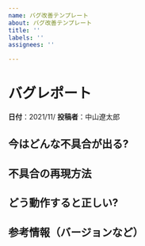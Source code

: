 ```yaml
---
name: バグ改善テンプレート
about: バグ改善テンプレート
title: ''
labels: ''
assignees: ''

---
```


# バグレポート

**日付**：2021/11/
**投稿者**：中山遼太郎

## 今はどんな不具合が出る?


## 不具合の再現方法


## どう動作すると正しい?


## 参考情報（バージョンなど）
